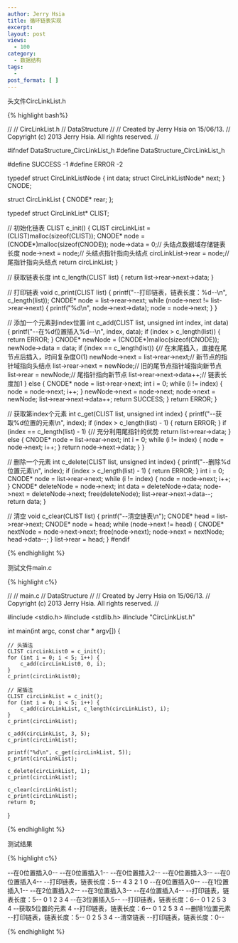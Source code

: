 ```yaml
---
author: Jerry Hsia
title: 循环链表实现
excerpt:
layout: post
views:
  - 100
category:
  - 数据结构
tags:
  - 
post_format: [ ]
---
```


头文件CircLinkList.h

{% highlight  bash%}

//
//  CircLinkList.h
//  DataStructure
//
//  Created by Jerry Hsia on 15/06/13.
//  Copyright (c) 2013 Jerry Hsia. All rights reserved.
//

#ifndef DataStructure_CircLinkList_h
#define DataStructure_CircLinkList_h

#define SUCCESS -1
#define ERROR -2

typedef struct CircLinkListNode {
    int data;
    struct CircLinkListNode* next;
} CNODE;

struct CircLinkList {
    CNODE* rear;
};

typedef struct CircLinkList* CLIST;

// 初始化链表
CLIST c_init() {
    CLIST circLinkList = (CLIST)malloc(sizeof(CLIST));
    CNODE* node = (CNODE*)malloc(sizeof(CNODE));
    node->data = 0;// 头结点数据域存储链表长度
    node->next = node;// 头结点指针指向头结点
    circLinkList->rear = node;// 尾指针指向头结点
    return circLinkList;
}

// 获取链表长度
int c_length(CLIST list) {
    return list->rear->next->data;
}

// 打印链表
void c_print(CLIST list) {
    printf("--打印链表，链表长度：%d--\n", c_length(list));
    CNODE* node = list->rear->next;
    while (node->next != list->rear->next) {
        printf("%d\n", node->next->data);
        node = node->next;
    }
}

// 添加一个元素到index位置
int c_add(CLIST list, unsigned int index, int data) {
    printf("--在%d位置插入%d--\n", index, data);
    if (index > c_length(list)) {
        return ERROR;
    }
    CNODE* newNode = (CNODE*)malloc(sizeof(CNODE));
    newNode->data = data;
    if (index == c_length(list)) {// 在末尾插入，直接在尾节点后插入，时间复杂度O(1)
        newNode->next = list->rear->next;// 新节点的指针域指向头结点
        list->rear->next = newNode;// 旧的尾节点指针域指向新节点
        list->rear = newNode;// 尾指针指向新节点
        list->rear->next->data++;// 链表长度加1
    } else {
        CNODE* node = list->rear->next;
        int i = 0;
        while (i != index) {
            node = node->next;
            i++;
        }
        newNode->next = node->next;
        node->next = newNode;
        list->rear->next->data++;
        return SUCCESS;
    }
    return ERROR;
}

// 获取第index个元素
int c_get(CLIST list, unsigned int index) {
    printf("--获取%d位置的元素\n", index);
    if (index > c_length(list) - 1) {
        return ERROR;
    }
    if (index == c_length(list) - 1) {// 充分利用尾指针的优势
        return list->rear->data;
    } else {
        CNODE* node = list->rear->next;
        int i = 0;
        while (i != index) {
            node = node->next;
            i++;
        }
        return node->next->data;
    }
}

// 删除一个元素
int c_delete(CLIST list, unsigned int index) {
    printf("--删除%d位置元素\n", index);
    if (index > c_length(list) - 1) {
        return ERROR;
    }
    int i = 0;
    CNODE* node = list->rear->next;
    while (i != index) {
        node = node->next;
        i++;
    }
    CNODE* deleteNode = node->next;
    int data = deleteNode->data;
    node->next = deleteNode->next;
    free(deleteNode);
    list->rear->next->data--;
    return data;
}

// 清空
void c_clear(CLIST list) {
    printf("--清空链表\n");
    CNODE* head = list->rear->next;
    CNODE* node = head;
    while (node->next != head) {
        CNODE* nextNode = node->next->next;
        free(node->next);
        node->next = nextNode;
        head->data--;
    }
    list->rear = head;
}
#endif

{% endhighlight %}

测试文件main.c

{% highlight  c%}

//
//  main.c
//  DataStructure
//
//  Created by Jerry Hsia on 15/06/13.
//  Copyright (c) 2013 Jerry Hsia. All rights reserved.
//

#include <stdio.h>
#include <stdlib.h>
#include "CircLinkList.h"

int main(int argc, const char * argv[]) {
    
    // 头插法
    CLIST circLinkList0 = c_init();
    for (int i = 0; i < 5; i++) {
        c_add(circLinkList0, 0, i);
    }
    c_print(circLinkList0);
    
    // 尾插法
    CLIST circLinkList = c_init();
    for (int i = 0; i < 5; i++) {
        c_add(circLinkList, c_length(circLinkList), i);
    }
    c_print(circLinkList);

    c_add(circLinkList, 3, 5);
    c_print(circLinkList);
    
    printf("%d\n", c_get(circLinkList, 5));
    c_print(circLinkList);
    
    c_delete(circLinkList, 1);
    c_print(circLinkList);
    
    c_clear(circLinkList);
    c_print(circLinkList);
    return 0;
}



{% endhighlight %}

测试结果

{% highlight  c%}

--在0位置插入0--
--在0位置插入1--
--在0位置插入2--
--在0位置插入3--
--在0位置插入4--
--打印链表，链表长度：5--
4
3
2
1
0
--在0位置插入0--
--在1位置插入1--
--在2位置插入2--
--在3位置插入3--
--在4位置插入4--
--打印链表，链表长度：5--
0
1
2
3
4
--在3位置插入5--
--打印链表，链表长度：6--
0
1
2
5
3
4
--获取5位置的元素
4
--打印链表，链表长度：6--
0
1
2
5
3
4
--删除1位置元素
--打印链表，链表长度：5--
0
2
5
3
4
--清空链表
--打印链表，链表长度：0--

{% endhighlight %}
